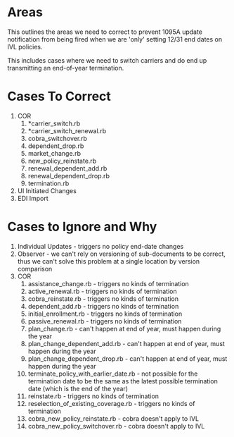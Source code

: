# Areas

This outlines the areas we need to correct to prevent 1095A update notification from being fired when we are 'only' setting 12/31 end dates on IVL policies.

This includes cases where we need to switch carriers and do end up transmitting an end-of-year termination.

# Cases To Correct

1. COR
   1. *carrier_switch.rb
   2. *carrier_switch_renewal.rb
   3. cobra_switchover.rb
   4. dependent_drop.rb
   5.  market_change.rb
   6.  new_policy_reinstate.rb
   10. renewal_dependent_add.rb
   11. renewal_dependent_drop.rb
   12. termination.rb
2. UI Initiated Changes
3. EDI Import

# Cases to Ignore and Why

1. Individual Updates - triggers no policy end-date changes
2. Observer - we can't rely on versioning of sub-documents to be correct, thus we can't solve this problem at a single location by version comparison
3. COR
   1. assistance_change.rb - triggers no kinds of termination
   2. active_renewal.rb - triggers no kinds of termination
   3. cobra_reinstate.rb - triggers no kinds of termination
   4. dependent_add.rb - triggers no kinds of termination
   5. initial_enrollment.rb - triggers no kinds of termination
   6. passive_renewal.rb - triggers no kinds of termination
   7.  plan_change.rb - can't happen at end of year, must happen during the year
   8.  plan_change_dependent_add.rb - can't happen at end of year, must happen during the year
   9.  plan_change_dependent_drop.rb - can't happen at end of year, must happen during the year
   10. terminate_policy_with_earlier_date.rb - not possible for the termination date to be the same as the latest possible termination date (which is the end of the year)
   11. reinstate.rb - triggers no kinds of termination
   12. reselection_of_existing_coverage.rb - triggers no kinds of termination
   13. cobra_new_policy_reinstate.rb - cobra doesn't apply to IVL
   14. cobra_new_policy_switchover.rb - cobra doesn't apply to IVL